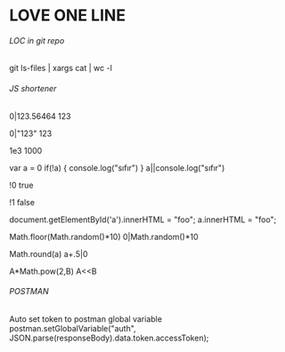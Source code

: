 # LOVE ONE LINE
###### LOC in git repo
git ls-files | xargs cat | wc -l

###### JS shortener
0|123.56464
123

0|"123"
123

1e3
1000

var a = 0
if(!a) { console.log("sıfır") }
a||console.log("sıfır")

!0
true

!1
false

document.getElementById('a').innerHTML = "foo";
a.innerHTML = "foo";

Math.floor(Math.random()*10)
0|Math.random()*10

Math.round(a)
a+.5|0

A*Math.pow(2,B)
A<<B

###### POSTMAN
Auto set token to postman global variable
postman.setGlobalVariable("auth", JSON.parse(responseBody).data.token.accessToken);

